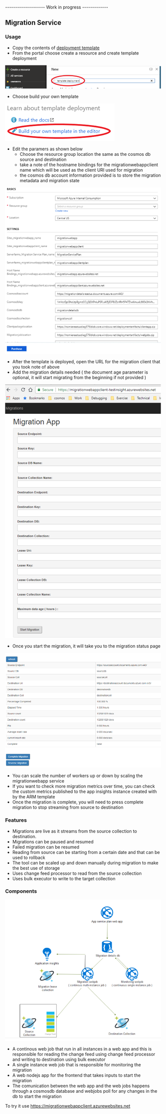 -------------------- Work in progress -------------

## Migration Service 

### Usage 
- Copy the contents of [deployment template](MigrationAppResourceGroup/azuredeploy.json)
- From the portal choose create a resource and create template deployment 

![template deployment](./images/create_template.png)

- Choose build your own template

 ![template](./images/buildtemplate.png)

- Edit the paramers as shown below
    - Choose the resource group location the same as the cosmos db source and destination 
    - take a note of the hostname bindings for the migrationwebappclient name which will be used as the client URI used for migration
    - the cosmos db account information provided is to store the migration metadata and migration state

![template](./images/parameters.png)

- After the template is deployed, open the URL for the migration client that you took note of above
- Add the migration details needed ( the document age parameter is optional, it will start migrating from the beginning if not provided )

![parameters](./images/client.png)

- Once you start the migration, it will take you to the migration status page 

![info](./images/info_page.png)

- You can scale the number of workers up or down by scaling the migrationwebapp service 
- If you want to check more migration metrics over time, you can check the custom metrics published to the app insights instance created with by the ARM template
- Once the migration is complete, you will need to press complete migration to stop streaming from source to destination

### Features
-   Migrations are live as it streams from the source collection to destination.
-	Migrations can be paused and resumed 
-	Failed migration can be resumed
-	Reading from source can be starting from a certain date and that can be used to rollback
-	The tool can be scaled up and down manually during migration to make the best use of storage
-	Uses change feed processor to read from the source collection 
-	Uses bulk executor to write to the target collection 
 

### Components

![Image of migration service](./images/migration_service.png)
-   A continous web job that run in all instances in a web app and this is responsible for reading the change feed using change feed processor and writing to destination using bulk executor 
-   A single instance web job that is responsible for monitoring the migration 
-   A web nodejs app for the frontend that takes inputs to start the migration 
-   The comunication between the web app and the web jobs happens through a cosmosdb database and webjobs poll for any changes in the db to start the migration 

To try it use https://migrationwebappclient.azurewebsites.net
